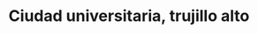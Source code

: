 ---
title: Ciudad universitaria, trujillo alto
url: /ciudad-universitaria-trujillo-alto/
latitude: 18.373
longitude: -66.026
---